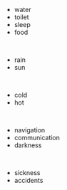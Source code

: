 ---
---


- water
- toilet
- sleep
- food

<br>

- rain 
- sun

<br>

- cold 
- hot

<br>

- navigation
- communication 
- darkness

<br>

- sickness
- accidents

